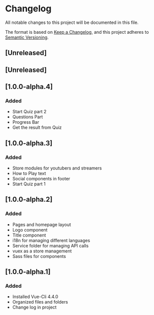 # Changelog
All notable changes to this project will be documented in this file.

The format is based on [Keep a Changelog](https://keepachangelog.com/en/1.0.0/),
and this project adheres to [Semantic Versioning](https://semver.org/spec/v2.0.0.html).

## [Unreleased]

## [Unreleased]

## [1.0.0-alpha.4]
### Added
- Start Quiz part 2
- Questions Part
- Progress Bar
- Get the result from Quiz

## [1.0.0-alpha.3]
### Added
- Store modules for youtubers and streamers
- How to Play text
- Social components in footer
- Start Quiz part 1

## [1.0.0-alpha.2]
### Added
- Pages and homepage layout
- Logo component
- Title component
- i18n for managing different languages
- Service folder for managing API calls
- vuex as a store management
- Sass files for components

## [1.0.0-alpha.1]
### Added
- Installed Vue-Cli 4.4.0
- Organized files and folders
- Change log in project